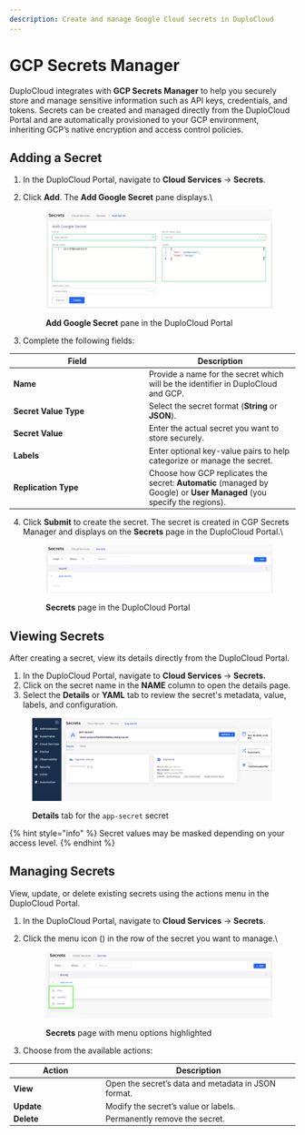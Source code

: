 ```yaml
---
description: Create and manage Google Cloud secrets in DuploCloud
---
```


# GCP Secrets Manager

DuploCloud integrates with **GCP Secrets Manager** to help you securely store and manage sensitive information such as API keys, credentials, and tokens. Secrets can be created and managed directly from the DuploCloud Portal and are automatically provisioned to your GCP environment, inheriting GCP’s native encryption and access control policies.

## Adding a Secret

1. In the DuploCloud Portal, navigate to **Cloud Services** -> **Secrets**.
2.  Click **Add**. The **Add Google Secret** pane displays.\


    <figure><img src="../../.gitbook/assets/Screenshot (518).png" alt=""><figcaption><p><strong>Add Google Secret</strong> pane in the DuploCloud Portal</p></figcaption></figure>
3. Complete the following fields:

<table data-header-hidden><thead><tr><th width="224.6666259765625">Field</th><th>Description</th></tr></thead><tbody><tr><td><strong>Name</strong></td><td>Provide a name for the secret which will be the identifier in DuploCloud and GCP.</td></tr><tr><td><strong>Secret Value Type</strong></td><td>Select the secret format (<strong>String</strong> or <strong>JSON</strong>).</td></tr><tr><td><strong>Secret Value</strong></td><td>Enter the actual secret you want to store securely.</td></tr><tr><td><strong>Labels</strong></td><td>Enter optional key-value pairs to help categorize or manage the secret.</td></tr><tr><td><strong>Replication Type</strong></td><td>Choose how GCP replicates the secret: <strong>Automatic</strong> (managed by Google) or <strong>User Managed</strong> (you specify the regions).</td></tr></tbody></table>

4.  Click **Submit** to create the secret. The secret is created in CGP Secrets Manager and displays on the **Secrets** page in the DuploCloud Portal.\


    <figure><img src="../../.gitbook/assets/Screenshot (519).png" alt=""><figcaption><p><strong>Secrets</strong> page in the DuploCloud Portal</p></figcaption></figure>

## Viewing Secrets

After creating a secret, view its details directly from the DuploCloud Portal.

1. In the DuploCloud Portal, navigate to **Cloud Services** -> **Secrets.**
2. Click on the secret name in the **NAME** column to open the details page.&#x20;
3. Select the **Details** or **YAML** tab to review the secret's metadata, value, labels, and configuration.

<figure><img src="../../.gitbook/assets/Screenshot (521).png" alt=""><figcaption><p><strong>Details</strong> tab for the <code>app-secret</code> secret</p></figcaption></figure>

{% hint style="info" %}
Secret values may be masked depending on your access level.
{% endhint %}

## Managing Secrets

View, update, or delete existing secrets using the actions menu in the DuploCloud Portal.

1. In the DuploCloud Portal, navigate to **Cloud Services** -> **Secrets**.
2.  Click the menu icon (<img src="../../.gitbook/assets/menu icon (12).avif" alt="" data-size="line">) in the row of the secret you want to manage.\


    <figure><img src="../../.gitbook/assets/Screenshot (520).png" alt=""><figcaption><p><strong>Secrets</strong> page with menu options highlighted</p></figcaption></figure>
3. Choose from the available actions:

<table data-header-hidden><thead><tr><th width="148.22216796875">Action</th><th>Description</th></tr></thead><tbody><tr><td><strong>View</strong></td><td>Open the secret’s data and metadata in JSON format.</td></tr><tr><td><strong>Update</strong></td><td>Modify the secret’s value or labels.</td></tr><tr><td><strong>Delete</strong></td><td>Permanently remove the secret.</td></tr></tbody></table>
